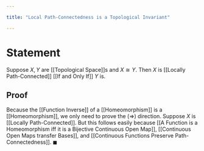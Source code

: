 ```yaml
---

title: "Local Path-Connectedness is a Topological Invariant"

---
```

# Statement
Suppose $X, Y$ are [[Topological Space]]s and $X \cong Y$. Then $X$ is [[Locally Path-Connected]] [[If and Only If]] $Y$ is.

## Proof
Because the [[Function Inverse]] of a [[Homeomorphism]] is a [[Homeomorphism]], we only need to prove the $(\Rightarrow)$ direction. Suppose $X$ is [[Locally Path-Connected]]. But this follows easily because [[A Function is a Homeomorphism iff it is a Bijective Continuous Open Map]], [[Continuous Open Maps transfer Bases]], and [[Continuous Functions Preserve Path-Connectedness]]. $\blacksquare$

